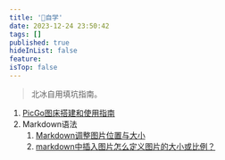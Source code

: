 ```yaml
---
title: '📌自学'
date: 2023-12-24 23:50:42
tags: []
published: true
hideInList: false
feature: 
isTop: false
---
```


> 北冰自用填坑指南。


1. [PicGo图床搭建和使用指南](https://www.bilibili.com/video/BV1fw411t7eU/?spm_id_from=333.337.search-card.all.click&vd_source=70572ec6d71b4e2940530f4abfa5cd97)
2. Markdown语法
    1. [Markdown调整图片位置与大小](https://cloud.tencent.com/developer/article/1684768)
    2. [markdown中插入图片怎么定义图片的大小或比例？](https://www.zhihu.com/question/23378396)

